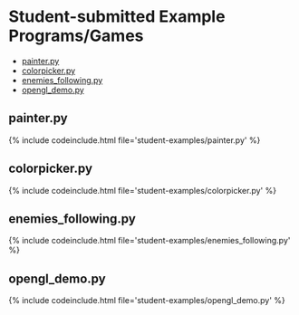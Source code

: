 # Student-submitted Example Programs/Games

<!-- TOC -->

- [painter.py](#painterpy)
- [colorpicker.py](#colorpickerpy)
- [enemies_following.py](#enemies_followingpy)
- [opengl_demo.py](#opengl_demopy)

<!-- /TOC -->

## painter.py

{% include codeinclude.html file='student-examples/painter.py' %}

## colorpicker.py

{% include codeinclude.html file='student-examples/colorpicker.py' %}

## enemies_following.py

{% include codeinclude.html file='student-examples/enemies_following.py' %}

## opengl_demo.py

{% include codeinclude.html file='student-examples/opengl_demo.py' %}
